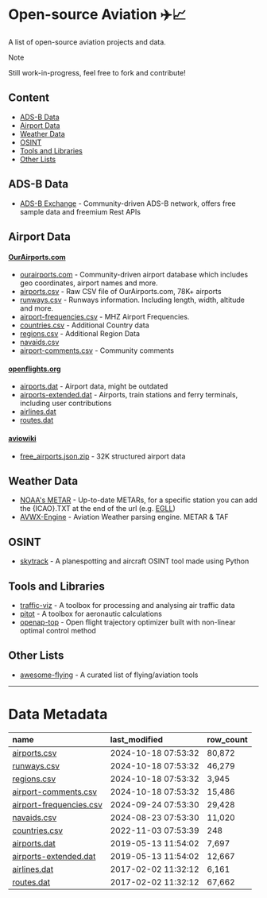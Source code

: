 # Open-source Aviation ✈️📈
A list of open-source aviation projects and data.

> [!NOTE]
> Still work-in-progress, feel free to fork and contribute!

## Content
* [ADS-B Data](#ads-b-data)
* [Airport Data](#airport-data)
* [Weather Data](#weather-data)
* [OSINT](#osint)
* [Tools and Libraries](#tools-and-libraries)
* [Other Lists](#other-lists)


## ADS-B Data
* [ADS-B Exchange](https://www.adsbexchange.com/) - Community-driven ADS-B network, offers free sample data and freemium Rest APIs


## Airport Data
#### [OurAirports.com](https://ourairports.com/)
* [ourairports.com](https://ourairports.com/) - Community-driven airport database which includes geo coordinates, airport names and more.
* [airports.csv](https://raw.githubusercontent.com/davidmegginson/ourairports-data/main/airports.csv) - Raw CSV file of OurAirports.com,  78K+ airports
* [runways.csv](https://raw.githubusercontent.com/davidmegginson/ourairports-data/main/runways.csv) - Runways information. Including length, width, altitude and more.
* [airport-frequencies.csv](https://raw.githubusercontent.com/davidmegginson/ourairports-data/main/airport-frequencies.csv) - MHZ Airport Frequencies.
* [countries.csv](https://raw.githubusercontent.com/davidmegginson/ourairports-data/main/countries.csv) - Additional Country data
* [regions.csv](https://raw.githubusercontent.com/davidmegginson/ourairports-data/main/regions.csv) - Additional Region Data
* [navaids.csv](https://raw.githubusercontent.com/davidmegginson/ourairports-data/main/navaids.csv)
* [airport-comments.csv](https://raw.githubusercontent.com/davidmegginson/ourairports-data/main/airport-comments.csv) - Community comments

#### [openflights.org](https://openflights.org/)
* [airports.dat](https://raw.githubusercontent.com/jpatokal/openflights/master/data/airports.dat) - Airport data, might be outdated
* [airports-extended.dat](https://raw.githubusercontent.com/jpatokal/openflights/master/data/airports-extended.dat) - Airports, train stations and ferry terminals, including user contributions
* [airlines.dat](https://raw.githubusercontent.com/jpatokal/openflights/master/data/airlines.dat)
* [routes.dat](https://raw.githubusercontent.com/jpatokal/openflights/master/data/routes.dat)

#### [aviowiki](https://aviowiki.com/)
* [free_airports.json.zip](https://exports.aviowiki.com/free_airports.json.zip) - 32K structured airport data

## Weather Data

* [NOAA's METAR](https://tgftp.nws.noaa.gov/data/observations/metar/stations/) - Up-to-date METARs, for a specific station you can add the {ICAO}.TXT at the end of the url (e.g. [EGLL](https://tgftp.nws.noaa.gov/data/observations/metar/stations/EGLL.TXT))
* [AVWX-Engine](https://github.com/avwx-rest/avwx-engine) - Aviation Weather parsing engine. METAR & TAF

## OSINT
* [skytrack](https://github.com/ANG13T/skytrack) - A planespotting and aircraft OSINT tool made using Python

## Tools and Libraries
* [traffic-viz](https://github.com/xoolive/traffic) - A toolbox for processing and analysing air traffic data
* [pitot](https://github.com/open-aviation/pitot) - A toolbox for aeronautic calculations
* [openap-top](https://github.com/junzis/openap-top) - Open flight trajectory optimizer built with non-linear optimal control method

## Other Lists
* [awesome-flying](https://github.com/bauidch/awesome-flying) - A curated list of flying/aviation tools

----

# Data Metadata

| name                                                                                                                      | last_modified       | row_count   |
|:--------------------------------------------------------------------------------------------------------------------------|:--------------------|:------------|
| [airports.csv](https://raw.githubusercontent.com/davidmegginson/ourairports-data/main/airports.csv)                       | 2024-10-18 07:53:32 | 80,872      |
| [runways.csv](https://raw.githubusercontent.com/davidmegginson/ourairports-data/main/runways.csv)                         | 2024-10-18 07:53:32 | 46,279      |
| [regions.csv](https://raw.githubusercontent.com/davidmegginson/ourairports-data/main/regions.csv)                         | 2024-10-18 07:53:32 | 3,945       |
| [airport-comments.csv](https://raw.githubusercontent.com/davidmegginson/ourairports-data/main/airport-comments.csv)       | 2024-10-18 07:53:32 | 15,486      |
| [airport-frequencies.csv](https://raw.githubusercontent.com/davidmegginson/ourairports-data/main/airport-frequencies.csv) | 2024-09-24 07:53:30 | 29,428      |
| [navaids.csv](https://raw.githubusercontent.com/davidmegginson/ourairports-data/main/navaids.csv)                         | 2024-08-23 07:53:30 | 11,020      |
| [countries.csv](https://raw.githubusercontent.com/davidmegginson/ourairports-data/main/countries.csv)                     | 2022-11-03 07:53:39 | 248         |
| [airports.dat](https://raw.githubusercontent.com/jpatokal/openflights/master/data/airports.dat)                           | 2019-05-13 11:54:02 | 7,697       |
| [airports-extended.dat](https://raw.githubusercontent.com/jpatokal/openflights/master/data/airports-extended.dat)         | 2019-05-13 11:54:02 | 12,667      |
| [airlines.dat](https://raw.githubusercontent.com/jpatokal/openflights/master/data/airlines.dat)                           | 2017-02-02 11:32:12 | 6,161       |
| [routes.dat](https://raw.githubusercontent.com/jpatokal/openflights/master/data/routes.dat)                               | 2017-02-02 11:32:12 | 67,662      |